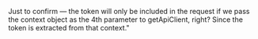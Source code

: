 Just to confirm — the token will only be included in the request if we pass the context object as the 4th parameter to getApiClient, right? Since the token is extracted from that context."